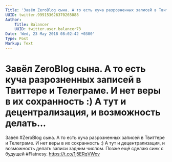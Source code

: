 ```yaml
---
Title: 'Завёл ZeroBlog сына. А то есть куча разрозненных записей в Твиттере и Телеграме. И нет веры в их сохранность :) А тут и децентрализация, и возможность делать…'
UUID: twitter.999153626370265088
Author:
    Title: Balancer
    UUID: twitter.user.balancer73
Date: 'Wed, 23 May 2018 08:02:42 +0300'
Type: Post
Markup: Text
---
```


# Завёл ZeroBlog сына. А то есть куча разрозненных записей в Твиттере и Телеграме. И нет веры в их сохранность :) А тут и децентрализация, и возможность делать…

Завёл #ZeroBlog сына. А то есть куча разрозненных записей в
Твиттере и Телеграме. И нет веры в их сохранность :) А тут и
децентрализация, и возможность делать записи задним числом.
Позже ещё сделаю синк с будущей #Flatnesy.
https://t.co/1j5ERqVWov